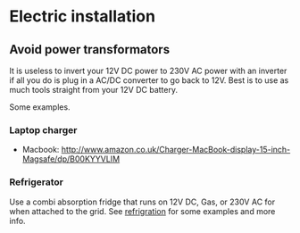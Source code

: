 # Electric installation

## Avoid power transformators

It is useless to invert your 12V DC power to 230V AC power with an inverter if all you do is plug in a AC/DC converter to go back to 12V. Best is to use as much tools straight from your 12V DC battery.

Some examples.

### Laptop charger

- Macbook: http://www.amazon.co.uk/Charger-MacBook-display-15-inch-Magsafe/dp/B00KYYVLIM

### Refrigerator

Use a combi absorption fridge that runs on 12V DC, Gas, or 230V AC for when attached to the grid.
See [refrigration](refrigration.md) for some examples and more info.